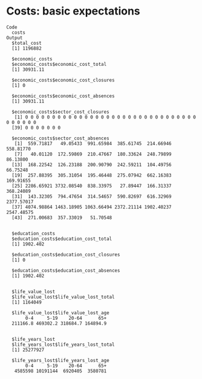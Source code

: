 # Costs: basic expectations

    Code
      costs
    Output
      $total_cost
      [1] 1196882
      
      $economic_costs
      $economic_costs$economic_cost_total
      [1] 30931.11
      
      $economic_costs$economic_cost_closures
      [1] 0
      
      $economic_costs$economic_cost_absences
      [1] 30931.11
      
      $economic_costs$sector_cost_closures
       [1] 0 0 0 0 0 0 0 0 0 0 0 0 0 0 0 0 0 0 0 0 0 0 0 0 0 0 0 0 0 0 0 0 0 0 0 0 0 0
      [39] 0 0 0 0 0 0 0
      
      $economic_costs$sector_cost_absences
       [1]  559.71817   49.05433  991.65984  385.61745  214.66946  558.81770
       [7]   40.01120  172.59869  210.47667  180.33624  248.79899   86.13800
      [13]  168.22542  126.23188  200.90790  242.59211  104.49756   66.75248
      [19]  257.88395  305.31054  195.46448  275.07942  662.16383  169.91655
      [25] 2286.65921 3732.08540  838.33975   27.89447  166.31337  368.24089
      [31]  143.32305  794.47654  314.54657  590.82697  616.32969 2377.57017
      [37] 4074.98864 1463.18905 1063.66494 2372.21114 1902.40237 2547.48575
      [43]  271.00683  357.33019   51.70548
      
      
      $education_costs
      $education_costs$education_cost_total
      [1] 1902.402
      
      $education_costs$education_cost_closures
      [1] 0
      
      $education_costs$education_cost_absences
      [1] 1902.402
      
      
      $life_value_lost
      $life_value_lost$life_value_lost_total
      [1] 1164049
      
      $life_value_lost$life_value_lost_age
           0-4     5-19    20-64      65+ 
      211166.8 469302.2 318684.7 164894.9 
      
      
      $life_years_lost
      $life_years_lost$life_years_lost_total
      [1] 25277927
      
      $life_years_lost$life_years_lost_age
           0-4     5-19    20-64      65+ 
       4585598 10191144  6920405  3580781 
      
      

